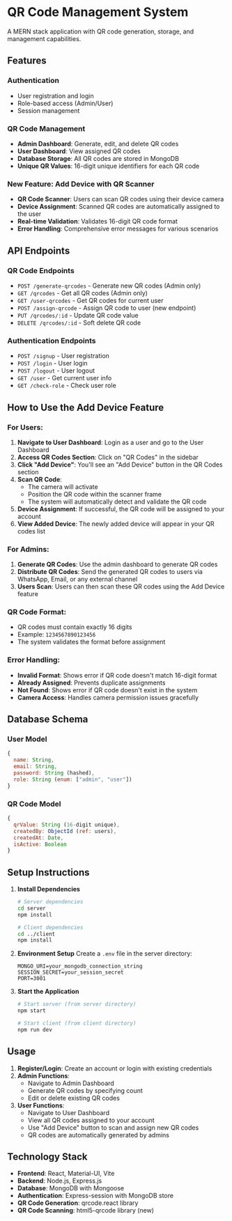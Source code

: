 # QR Code Management System

A MERN stack application with QR code generation, storage, and management capabilities.

## Features

### Authentication
- User registration and login
- Role-based access (Admin/User)
- Session management

### QR Code Management
- **Admin Dashboard**: Generate, edit, and delete QR codes
- **User Dashboard**: View assigned QR codes
- **Database Storage**: All QR codes are stored in MongoDB
- **Unique QR Values**: 16-digit unique identifiers for each QR code

### New Feature: Add Device with QR Scanner
- **QR Code Scanner**: Users can scan QR codes using their device camera
- **Device Assignment**: Scanned QR codes are automatically assigned to the user
- **Real-time Validation**: Validates 16-digit QR code format
- **Error Handling**: Comprehensive error messages for various scenarios

## API Endpoints

### QR Code Endpoints
- `POST /generate-qrcodes` - Generate new QR codes (Admin only)
- `GET /qrcodes` - Get all QR codes (Admin only)
- `GET /user-qrcodes` - Get QR codes for current user
- `POST /assign-qrcode` - Assign QR code to user (new endpoint)
- `PUT /qrcodes/:id` - Update QR code value
- `DELETE /qrcodes/:id` - Soft delete QR code

### Authentication Endpoints
- `POST /signup` - User registration
- `POST /login` - User login
- `POST /logout` - User logout
- `GET /user` - Get current user info
- `GET /check-role` - Check user role

## How to Use the Add Device Feature

### For Users:
1. **Navigate to User Dashboard**: Login as a user and go to the User Dashboard
2. **Access QR Codes Section**: Click on "QR Codes" in the sidebar
3. **Click "Add Device"**: You'll see an "Add Device" button in the QR Codes section
4. **Scan QR Code**: 
   - The camera will activate
   - Position the QR code within the scanner frame
   - The system will automatically detect and validate the QR code
5. **Device Assignment**: If successful, the QR code will be assigned to your account
6. **View Added Device**: The newly added device will appear in your QR codes list

### For Admins:
1. **Generate QR Codes**: Use the admin dashboard to generate QR codes
2. **Distribute QR Codes**: Send the generated QR codes to users via WhatsApp, Email, or any external channel
3. **Users Scan**: Users can then scan these QR codes using the Add Device feature

### QR Code Format:
- QR codes must contain exactly 16 digits
- Example: `1234567890123456`
- The system validates the format before assignment

### Error Handling:
- **Invalid Format**: Shows error if QR code doesn't match 16-digit format
- **Already Assigned**: Prevents duplicate assignments
- **Not Found**: Shows error if QR code doesn't exist in the system
- **Camera Access**: Handles camera permission issues gracefully

## Database Schema

### User Model
```javascript
{
  name: String,
  email: String,
  password: String (hashed),
  role: String (enum: ["admin", "user"])
}
```

### QR Code Model
```javascript
{
  qrValue: String (16-digit unique),
  createdBy: ObjectId (ref: users),
  createdAt: Date,
  isActive: Boolean
}
```

## Setup Instructions

1. **Install Dependencies**
   ```bash
   # Server dependencies
   cd server
   npm install

   # Client dependencies
   cd ../client
   npm install
   ```

2. **Environment Setup**
   Create a `.env` file in the server directory:
   ```
   MONGO_URI=your_mongodb_connection_string
   SESSION_SECRET=your_session_secret
   PORT=3001
   ```

3. **Start the Application**
   ```bash
   # Start server (from server directory)
   npm start

   # Start client (from client directory)
   npm run dev
   ```

## Usage

1. **Register/Login**: Create an account or login with existing credentials
2. **Admin Functions**: 
   - Navigate to Admin Dashboard
   - Generate QR codes by specifying count
   - Edit or delete existing QR codes
3. **User Functions**:
   - Navigate to User Dashboard
   - View all QR codes assigned to your account
   - Use "Add Device" button to scan and assign new QR codes
   - QR codes are automatically generated by admins

## Technology Stack

- **Frontend**: React, Material-UI, Vite
- **Backend**: Node.js, Express.js
- **Database**: MongoDB with Mongoose
- **Authentication**: Express-session with MongoDB store
- **QR Code Generation**: qrcode.react library
- **QR Code Scanning**: html5-qrcode library (new) 
